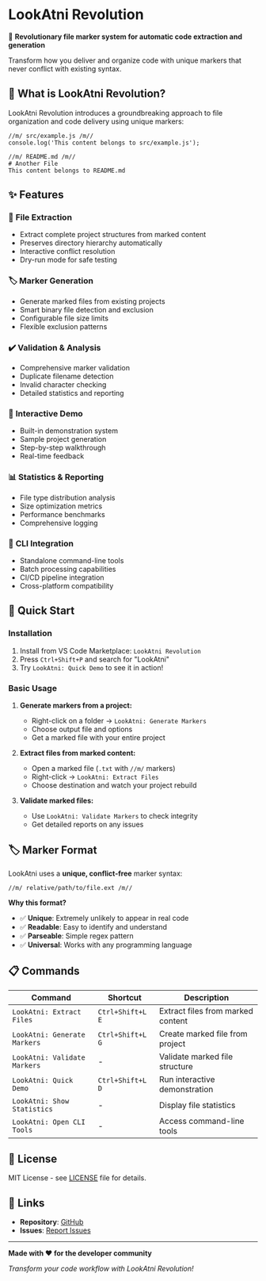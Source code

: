 # LookAtni Revolution

🚀 **Revolutionary file marker system for automatic code extraction and generation**

Transform how you deliver and organize code with unique markers that never conflict with existing syntax.

## 🎯 What is LookAtni Revolution?

LookAtni Revolution introduces a groundbreaking approach to file organization and code delivery using unique markers:

```
//m/ src/example.js /m//
console.log('This content belongs to src/example.js');

//m/ README.md /m//
# Another File
This content belongs to README.md
```

## ✨ Features

### 🔄 **File Extraction**
- Extract complete project structures from marked content
- Preserves directory hierarchy automatically
- Interactive conflict resolution
- Dry-run mode for safe testing

### 🏷️ **Marker Generation**
- Generate marked files from existing projects
- Smart binary file detection and exclusion
- Configurable file size limits
- Flexible exclusion patterns

### ✔️ **Validation & Analysis**
- Comprehensive marker validation
- Duplicate filename detection
- Invalid character checking
- Detailed statistics and reporting

### 🎯 **Interactive Demo**
- Built-in demonstration system
- Sample project generation
- Step-by-step walkthrough
- Real-time feedback

### 📊 **Statistics & Reporting**
- File type distribution analysis
- Size optimization metrics
- Performance benchmarks
- Comprehensive logging

### 🔧 **CLI Integration**
- Standalone command-line tools
- Batch processing capabilities
- CI/CD pipeline integration
- Cross-platform compatibility

## 🚀 Quick Start

### Installation
1. Install from VS Code Marketplace: `LookAtni Revolution`
2. Press `Ctrl+Shift+P` and search for "LookAtni"
3. Try `LookAtni: Quick Demo` to see it in action!

### Basic Usage

1. **Generate markers from a project:**
   - Right-click on a folder → `LookAtni: Generate Markers`
   - Choose output file and options
   - Get a marked file with your entire project

2. **Extract files from marked content:**
   - Open a marked file (`.txt` with `//m/` markers)
   - Right-click → `LookAtni: Extract Files`
   - Choose destination and watch your project rebuild

3. **Validate marked files:**
   - Use `LookAtni: Validate Markers` to check integrity
   - Get detailed reports on any issues

## 🏷️ Marker Format

LookAtni uses a **unique, conflict-free** marker syntax:

```
//m/ relative/path/to/file.ext /m//
```

**Why this format?**
- ✅ **Unique**: Extremely unlikely to appear in real code
- ✅ **Readable**: Easy to identify and understand  
- ✅ **Parseable**: Simple regex pattern
- ✅ **Universal**: Works with any programming language

## 📋 Commands

| Command | Shortcut | Description |
|---------|----------|-------------|
| `LookAtni: Extract Files` | `Ctrl+Shift+L E` | Extract files from marked content |
| `LookAtni: Generate Markers` | `Ctrl+Shift+L G` | Create marked file from project |
| `LookAtni: Validate Markers` | - | Validate marked file structure |
| `LookAtni: Quick Demo` | `Ctrl+Shift+L D` | Run interactive demonstration |
| `LookAtni: Show Statistics` | - | Display file statistics |
| `LookAtni: Open CLI Tools` | - | Access command-line tools |

## 📄 License

MIT License - see [LICENSE](LICENSE) file for details.

## 🔗 Links

- **Repository**: [GitHub](https://github.com/your-username/lookatni-revolution)
- **Issues**: [Report Issues](https://github.com/your-username/lookatni-revolution/issues)

---

**Made with ❤️ for the developer community**

*Transform your code workflow with LookAtni Revolution!*
